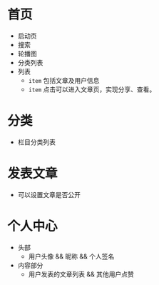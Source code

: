 # 首页
* 启动页
* 搜索
* 轮播图
* 分类列表
* 列表
  * `item` 包括文章及用户信息
  * `item` 点击可以进入文章页，实现分享、查看。

# 分类
  * 栏目分类列表
# 发表文章
  * 可以设置文章是否公开
# 个人中心
* 头部
  * 用户头像 && 昵称 && 个人签名
* 内容部分
  * 用户发表的文章列表 && 其他用户点赞

